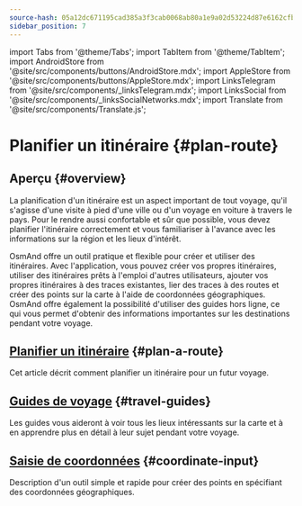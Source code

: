 ```yaml
---
source-hash: 05a12dc671195cad385a3f3cab0068ab80a1e9a02d53224d87e6162cfb880b2f
sidebar_position: 7
---
```


import Tabs from '@theme/Tabs';
import TabItem from '@theme/TabItem';
import AndroidStore from '@site/src/components/buttons/AndroidStore.mdx';
import AppleStore from '@site/src/components/buttons/AppleStore.mdx';
import LinksTelegram from '@site/src/components/_linksTelegram.mdx';
import LinksSocial from '@site/src/components/_linksSocialNetworks.mdx';
import Translate from '@site/src/components/Translate.js';

# Planifier un itinéraire {#plan-route}

## Aperçu {#overview}

La planification d'un itinéraire est un aspect important de tout voyage, qu'il s'agisse d'une visite à pied d'une ville ou d'un voyage en voiture à travers le pays. Pour le rendre aussi confortable et sûr que possible, vous devez planifier l'itinéraire correctement et vous familiariser à l'avance avec les informations sur la région et les lieux d'intérêt.  

OsmAnd offre un outil pratique et flexible pour créer et utiliser des itinéraires. Avec l'application, vous pouvez créer vos propres itinéraires, utiliser des itinéraires prêts à l'emploi d'autres utilisateurs, ajouter vos propres itinéraires à des traces existantes, lier des traces à des routes et créer des points sur la carte à l'aide de coordonnées géographiques. OsmAnd offre également la possibilité d'utiliser des guides hors ligne, ce qui vous permet d'obtenir des informations importantes sur les destinations pendant votre voyage.  

<!-- OsmAnd allows you to create your own routes and to use other user routes for trips.

OsmAnd allows you to build various routes as tracks, add a route to existing tracks, snap a track to roads.
Using offline Travel guides is an important source of information while traveling. -->


## [Planifier un itinéraire](./create-route.md) {#plan-a-route}

Cet article décrit comment planifier un itinéraire pour un futur voyage.


## [Guides de voyage](./travel-guides.md) {#travel-guides}

Les guides vous aideront à voir tous les lieux intéressants sur la carte et à en apprendre plus en détail à leur sujet pendant votre voyage.


## [Saisie de coordonnées](./coordinate-input.md) {#coordinate-input}

Description d'un outil simple et rapide pour créer des points en spécifiant des coordonnées géographiques.